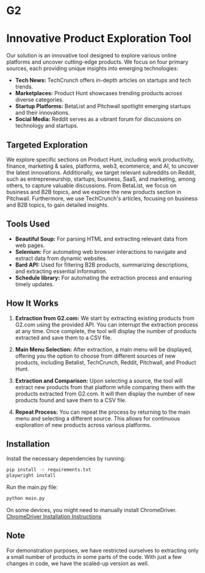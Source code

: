 # G2
# Innovative Product Exploration Tool

Our solution is an innovative tool designed to explore various online platforms and uncover cutting-edge products. We focus on four primary sources, each providing unique insights into emerging technologies:

- **Tech News:** TechCrunch offers in-depth articles on startups and tech trends.
- **Marketplaces:** Product Hunt showcases trending products across diverse categories.
- **Startup Platforms:** BetaList and Pitchwall spotlight emerging startups and their innovations.
- **Social Media:** Reddit serves as a vibrant forum for discussions on technology and startups.

## Targeted Exploration
We explore specific sections on Product Hunt, including work productivity, finance, marketing & sales, platforms, web3, ecommerce, and AI, to uncover the latest innovations. Additionally, we target relevant subreddits on Reddit, such as entrepreneurship, startups, business, SaaS, and marketing, among others, to capture valuable discussions. From BetaList, we focus on business and B2B topics, and we explore the new products section in Pitchwall. Furthermore, we use TechCrunch's articles, focusing on business and B2B topics, to gain detailed insights.

## Tools Used
- **Beautiful Soup:** For parsing HTML and extracting relevant data from web pages.
- **Selenium:** For automating web browser interactions to navigate and extract data from dynamic websites.
- **Bard API:** Used for filtering B2B products, summarizing descriptions, and extracting essential information.
- **Schedule library:** For automating the extraction process and ensuring timely updates.

## How It Works
1. **Extraction from G2.com:** We start by extracting existing products from G2.com using the provided API. You can interrupt the extraction process at any time. Once complete, the tool will display the number of products extracted and save them to a CSV file.

2. **Main Menu Selection:** After extraction, a main menu will be displayed, offering you the option to choose from different sources of new products, including Betalist, TechCrunch, Reddit, Pitchwall, and Product Hunt.

3. **Extraction and Comparison:** Upon selecting a source, the tool will extract new products from that platform while comparing them with the products extracted from G2.com. It will then display the number of new products found and save them to a CSV file.

4. **Repeat Process:** You can repeat the process by returning to the main menu and selecting a different source. This allows for continuous exploration of new products across various platforms.

## Installation
Install the necessary dependencies by running:
```bash
pip install -r requirements.txt
playwright install
```
Run the main.py file:
```bash
python main.py
```
On some devices, you might need to manually install ChromeDriver.
[ChromeDriver Installation Instructions](https://chromedriver.chromium.org/downloads)


## Note
For demonstration purposes, we have restricted ourselves to extracting only a small number of products in some parts of the code. With just a few changes in code, we have the scaled-up version as well.
